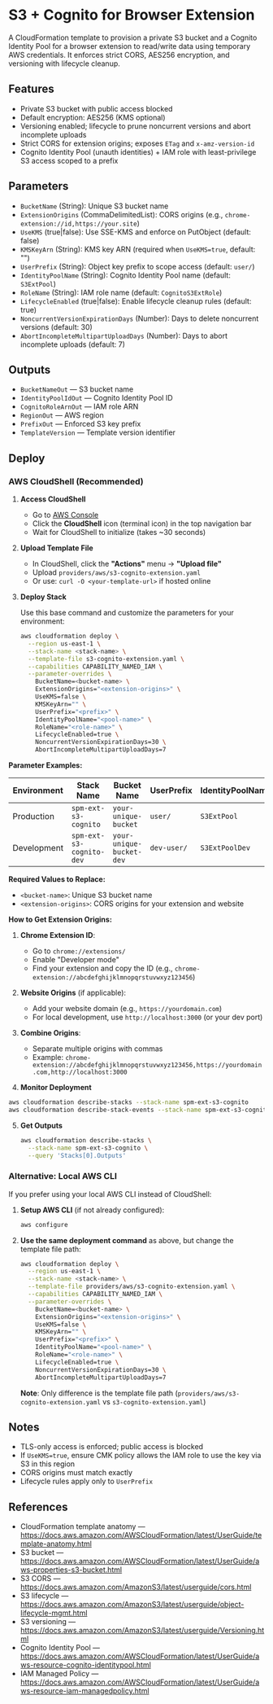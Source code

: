 # S3 + Cognito for Browser Extension

A CloudFormation template to provision a private S3 bucket and a Cognito Identity Pool for a browser extension to read/write data using temporary AWS credentials. It enforces strict CORS, AES256 encryption, and versioning with lifecycle cleanup.

## Features

- Private S3 bucket with public access blocked
- Default encryption: AES256 (KMS optional)
- Versioning enabled; lifecycle to prune noncurrent versions and abort incomplete uploads
- Strict CORS for extension origins; exposes `ETag` and `x-amz-version-id`
- Cognito Identity Pool (unauth identities) + IAM role with least-privilege S3 access scoped to a prefix

## Parameters

- `BucketName` (String): Unique S3 bucket name
- `ExtensionOrigins` (CommaDelimitedList): CORS origins (e.g., `chrome-extension://id,https://your.site`)
- `UseKMS` (true|false): Use SSE-KMS and enforce on PutObject (default: false)
- `KMSKeyArn` (String): KMS key ARN (required when `UseKMS=true`, default: "")
- `UserPrefix` (String): Object key prefix to scope access (default: `user/`)
- `IdentityPoolName` (String): Cognito Identity Pool name (default: `S3ExtPool`)
- `RoleName` (String): IAM role name (default: `CognitoS3ExtRole`)
- `LifecycleEnabled` (true|false): Enable lifecycle cleanup rules (default: true)
- `NoncurrentVersionExpirationDays` (Number): Days to delete noncurrent versions (default: 30)
- `AbortIncompleteMultipartUploadDays` (Number): Days to abort incomplete uploads (default: 7)

## Outputs

- `BucketNameOut` — S3 bucket name
- `IdentityPoolIdOut` — Cognito Identity Pool ID
- `CognitoRoleArnOut` — IAM role ARN
- `RegionOut` — AWS region
- `PrefixOut` — Enforced S3 key prefix
- `TemplateVersion` — Template version identifier

## Deploy

### AWS CloudShell (Recommended)

1. **Access CloudShell**
   - Go to [AWS Console](https://console.aws.amazon.com)
   - Click the **CloudShell** icon (terminal icon) in the top navigation bar
   - Wait for CloudShell to initialize (takes ~30 seconds)

2. **Upload Template File**
   - In CloudShell, click the **"Actions"** menu → **"Upload file"**
   - Upload `providers/aws/s3-cognito-extension.yaml`
   - Or use: `curl -O <your-template-url>` if hosted online

3. **Deploy Stack**

   Use this base command and customize the parameters for your environment:

   ```bash
   aws cloudformation deploy \
     --region us-east-1 \
     --stack-name <stack-name> \
     --template-file s3-cognito-extension.yaml \
     --capabilities CAPABILITY_NAMED_IAM \
     --parameter-overrides \
       BucketName=<bucket-name> \
       ExtensionOrigins="<extension-origins>" \
       UseKMS=false \
       KMSKeyArn="" \
       UserPrefix="<prefix>" \
       IdentityPoolName="<pool-name>" \
       RoleName="<role-name>" \
       LifecycleEnabled=true \
       NoncurrentVersionExpirationDays=30 \
       AbortIncompleteMultipartUploadDays=7
   ```

**Parameter Examples:**

| Environment | Stack Name               | Bucket Name              | UserPrefix  | IdentityPoolName | RoleName              |
| ----------- | ------------------------ | ------------------------ | ----------- | ---------------- | --------------------- |
| Production  | `spm-ext-s3-cognito`     | `your-unique-bucket`     | `user/`     | `S3ExtPool`      | `CognitoS3ExtRole`    |
| Development | `spm-ext-s3-cognito-dev` | `your-unique-bucket-dev` | `dev-user/` | `S3ExtPoolDev`   | `CognitoS3ExtRoleDev` |

**Required Values to Replace:**

- `<bucket-name>`: Unique S3 bucket name
- `<extension-origins>`: CORS origins for your extension and website

**How to Get Extension Origins:**

1. **Chrome Extension ID**:
   - Go to `chrome://extensions/`
   - Enable "Developer mode"
   - Find your extension and copy the ID (e.g., `chrome-extension://abcdefghijklmnopqrstuvwxyz123456`)
2. **Website Origins** (if applicable):
   - Add your website domain (e.g., `https://yourdomain.com`)
   - For local development, use `http://localhost:3000` (or your dev port)
3. **Combine Origins**:
   - Separate multiple origins with commas
   - Example: `chrome-extension://abcdefghijklmnopqrstuvwxyz123456,https://yourdomain.com,http://localhost:3000`

4. **Monitor Deployment**

```bash
aws cloudformation describe-stacks --stack-name spm-ext-s3-cognito
aws cloudformation describe-stack-events --stack-name spm-ext-s3-cognito
```

5. **Get Outputs**
   ```bash
   aws cloudformation describe-stacks \
     --stack-name spm-ext-s3-cognito \
     --query 'Stacks[0].Outputs'
   ```

### Alternative: Local AWS CLI

If you prefer using your local AWS CLI instead of CloudShell:

1. **Setup AWS CLI** (if not already configured):

   ```bash
   aws configure
   ```

2. **Use the same deployment command** as above, but change the template file path:

   ```bash
   aws cloudformation deploy \
     --region us-east-1 \
     --stack-name <stack-name> \
     --template-file providers/aws/s3-cognito-extension.yaml \
     --capabilities CAPABILITY_NAMED_IAM \
     --parameter-overrides \
       BucketName=<bucket-name> \
       ExtensionOrigins="<extension-origins>" \
       UseKMS=false \
       KMSKeyArn="" \
       UserPrefix="<prefix>" \
       IdentityPoolName="<pool-name>" \
       RoleName="<role-name>" \
       LifecycleEnabled=true \
       NoncurrentVersionExpirationDays=30 \
       AbortIncompleteMultipartUploadDays=7
   ```

   **Note**: Only difference is the template file path (`providers/aws/s3-cognito-extension.yaml` vs `s3-cognito-extension.yaml`)

## Notes

- TLS-only access is enforced; public access is blocked
- If `UseKMS=true`, ensure CMK policy allows the IAM role to use the key via S3 in this region
- CORS origins must match exactly
- Lifecycle rules apply only to `UserPrefix`

## References

- CloudFormation template anatomy — https://docs.aws.amazon.com/AWSCloudFormation/latest/UserGuide/template-anatomy.html
- S3 bucket — https://docs.aws.amazon.com/AWSCloudFormation/latest/UserGuide/aws-properties-s3-bucket.html
- S3 CORS — https://docs.aws.amazon.com/AmazonS3/latest/userguide/cors.html
- S3 lifecycle — https://docs.aws.amazon.com/AmazonS3/latest/userguide/object-lifecycle-mgmt.html
- S3 versioning — https://docs.aws.amazon.com/AmazonS3/latest/userguide/Versioning.html
- Cognito Identity Pool — https://docs.aws.amazon.com/AWSCloudFormation/latest/UserGuide/aws-resource-cognito-identitypool.html
- IAM Managed Policy — https://docs.aws.amazon.com/AWSCloudFormation/latest/UserGuide/aws-resource-iam-managedpolicy.html
